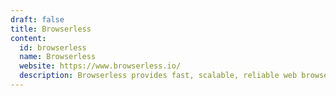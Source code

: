 ```yaml
---
draft: false
title: Browserless
content:
  id: browserless
  name: Browserless
  website: https://www.browserless.io/
  description: Browserless provides fast, scalable, reliable web browser automation.
---
```

